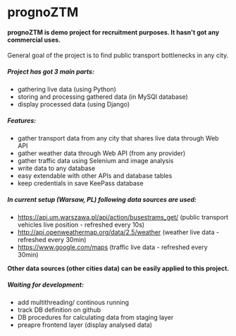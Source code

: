 # prognoZTM

#### prognoZTM is demo project for recruitment purposes. It hasn't got any commercial uses.

General goal of the project is to find public transport bottlenecks in any city.
##### Project has got 3 main parts:
- gathering live data (using Python)
- storing and processing gathered data (in MySQl database)
- display processed data (using Django)



##### Features:
- gather transport data from any city that shares live data through Web API 
- gather weather data through Web API (from any provider)
- gather traffic data using Selenium and image analysis
- write data to any database
- easy extendable with other APIs and database tables
- keep credentials in save KeePass database

##### In current setup (Warsaw, PL) following data sources are used:
- https://api.um.warszawa.pl/api/action/busestrams_get/ (public transport vehicles live position - refreshed every 10s)
- http://api.openweathermap.org/data/2.5/weather (weather live data - refreshed every 30min)
- https://www.google.com/maps (traffic live data - refreshed every 30min)

**Other data sources (other cities data) can be easily applied to this project.**


##### Waiting for development:
- add multithreading/ continous running
- track DB definition on github
- DB procedures for calculating data from staging layer
- preapre frontend layer (display analysed data)
